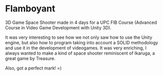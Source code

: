 # Flamboyant
3D Game Space Shooter made in 4 days for a UPC FIB Course (Advanced Course in Video Game Development with Unity 3D).

It was very interesting to see how we not only saw how to use the Unity engine, but also how to program taking into account a SOLID methodology and use it in the development of videogames. It was very enriching, I always wanted to make a kind of space shooter reminiscent of Ikaruga, a great game by Treasure.

Also, got a perfect mark! =)
